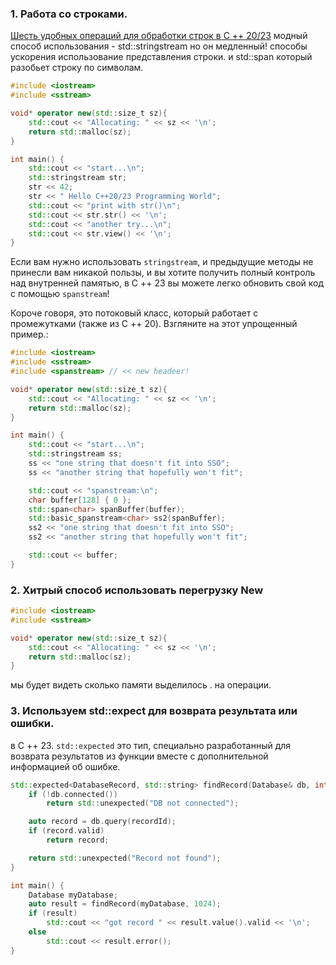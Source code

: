 
### 1.  Работа со строками.
[Шесть удобных операций для обработки строк в C ++ 20/23](https://www.cppstories.com/2023/six-handy-ops-for-string-processing/)
модный способ использования - std::stringstream но он медленный!
способы ускорения использование представления строки. и std::span
который разобьет строку по символам.
```cpp
#include <iostream>
#include <sstream>

void* operator new(std::size_t sz){
    std::cout << "Allocating: " << sz << '\n';
    return std::malloc(sz);
}

int main() {
    std::cout << "start...\n";
    std::stringstream str;
    str << 42;
    str << " Hello C++20/23 Programming World";
    std::cout << "print with str()\n";
    std::cout << str.str() << '\n';
    std::cout << "another try...\n";
    std::cout << str.view() << '\n';
}
```
Если вам нужно использовать `stringstream`, и предыдущие методы не принесли вам никакой пользы, и вы хотите получить полный контроль над внутренней памятью, в C ++ 23 вы можете легко обновить свой код с помощью `spanstream`!

Короче говоря, это потоковый класс, который работает с промежутками (также из C ++ 20). Взгляните на этот упрощенный пример.:
```cpp
#include <iostream>
#include <sstream>
#include <spanstream> // << new headeer!

void* operator new(std::size_t sz){
    std::cout << "Allocating: " << sz << '\n';
    return std::malloc(sz);
}

int main() {
    std::cout << "start...\n";
    std::stringstream ss;
    ss << "one string that doesn't fit into SSO";
    ss << "another string that hopefully won't fit";

    std::cout << "spanstream:\n";
    char buffer[128] { 0 };
    std::span<char> spanBuffer(buffer);
    std::basic_spanstream<char> ss2(spanBuffer);
    ss2 << "one string that doesn't fit into SSO";
    ss2 << "another string that hopefully won't fit";

    std::cout << buffer;
}
```
### 2. Хитрый способ использовать перегрузку New
```cpp
#include <iostream>
#include <sstream>

void* operator new(std::size_t sz){
    std::cout << "Allocating: " << sz << '\n';
    return std::malloc(sz);
}
```
мы будет видеть сколько памяти выделилось . на операции.

### 3. Используем std::expect для возврата результата или ошибки.

в C ++ 23. `std::expected` это тип, специально разработанный для возврата результатов из функции вместе с дополнительной информацией об ошибке.

```cpp
std::expected<DatabaseRecord, std::string> findRecord(Database& db, int recordId) noexcept {
    if (!db.connected())
        return std::unexpected("DB not connected");

    auto record = db.query(recordId);
    if (record.valid)
        return record;

    return std::unexpected("Record not found");
}

int main() {
    Database myDatabase;
    auto result = findRecord(myDatabase, 1024);
    if (result)
        std::cout << "got record " << result.value().valid << '\n';
    else
        std::cout << result.error();
}
```